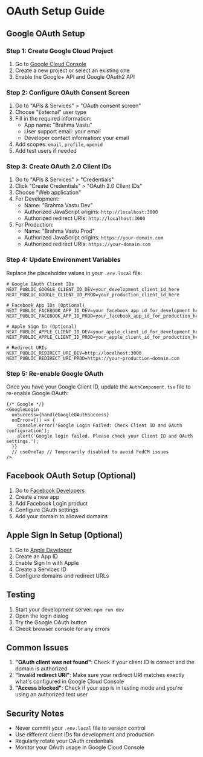 # OAuth Setup Guide

## Google OAuth Setup

### Step 1: Create Google Cloud Project
1. Go to [Google Cloud Console](https://console.cloud.google.com/)
2. Create a new project or select an existing one
3. Enable the Google+ API and Google OAuth2 API

### Step 2: Configure OAuth Consent Screen
1. Go to "APIs & Services" > "OAuth consent screen"
2. Choose "External" user type
3. Fill in the required information:
   - App name: "Brahma Vastu"
   - User support email: your email
   - Developer contact information: your email
4. Add scopes: `email`, `profile`, `openid`
5. Add test users if needed

### Step 3: Create OAuth 2.0 Client IDs
1. Go to "APIs & Services" > "Credentials"
2. Click "Create Credentials" > "OAuth 2.0 Client IDs"
3. Choose "Web application"
4. For Development:
   - Name: "Brahma Vastu Dev"
   - Authorized JavaScript origins: `http://localhost:3000`
   - Authorized redirect URIs: `http://localhost:3000`
5. For Production:
   - Name: "Brahma Vastu Prod"
   - Authorized JavaScript origins: `https://your-domain.com`
   - Authorized redirect URIs: `https://your-domain.com`

### Step 4: Update Environment Variables
Replace the placeholder values in your `.env.local` file:

```env
# Google OAuth Client IDs
NEXT_PUBLIC_GOOGLE_CLIENT_ID_DEV=your_development_client_id_here
NEXT_PUBLIC_GOOGLE_CLIENT_ID_PROD=your_production_client_id_here

# Facebook App IDs (Optional)
NEXT_PUBLIC_FACEBOOK_APP_ID_DEV=your_facebook_app_id_for_development_here
NEXT_PUBLIC_FACEBOOK_APP_ID_PROD=your_facebook_app_id_for_production_here

# Apple Sign In (Optional)
NEXT_PUBLIC_APPLE_CLIENT_ID_DEV=your_apple_client_id_for_development_here
NEXT_PUBLIC_APPLE_CLIENT_ID_PROD=your_apple_client_id_for_production_here

# Redirect URIs
NEXT_PUBLIC_REDIRECT_URI_DEV=http://localhost:3000
NEXT_PUBLIC_REDIRECT_URI_PROD=https://your-production-domain.com
```

### Step 5: Re-enable Google OAuth
Once you have your Google Client ID, update the `AuthComponent.tsx` file to re-enable Google OAuth:

```tsx
{/* Google */}
<GoogleLogin
  onSuccess={handleGoogleOAuthSuccess}
  onError={() => {
    console.error('Google Login Failed: Check Client ID and OAuth configuration');
    alert('Google login failed. Please check your Client ID and OAuth settings.');
  }}
  // useOneTap // Temporarily disabled to avoid FedCM issues
/>
```

## Facebook OAuth Setup (Optional)

1. Go to [Facebook Developers](https://developers.facebook.com/)
2. Create a new app
3. Add Facebook Login product
4. Configure OAuth settings
5. Add your domain to allowed domains

## Apple Sign In Setup (Optional)

1. Go to [Apple Developer](https://developer.apple.com/)
2. Create an App ID
3. Enable Sign In with Apple
4. Create a Services ID
5. Configure domains and redirect URLs

## Testing

1. Start your development server: `npm run dev`
2. Open the login dialog
3. Try the Google OAuth button
4. Check browser console for any errors

## Common Issues

1. **"OAuth client was not found"**: Check if your client ID is correct and the domain is authorized
2. **"Invalid redirect URI"**: Make sure your redirect URI matches exactly what's configured in Google Cloud Console
3. **"Access blocked"**: Check if your app is in testing mode and you're using an authorized test user

## Security Notes

- Never commit your `.env.local` file to version control
- Use different client IDs for development and production
- Regularly rotate your OAuth credentials
- Monitor your OAuth usage in Google Cloud Console 